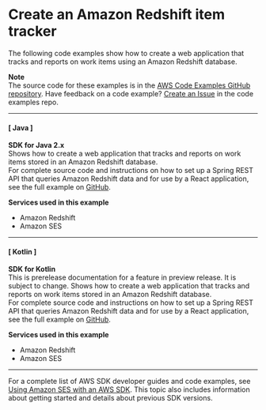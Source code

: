 # Create an Amazon Redshift item tracker<a name="example_cross_RedshiftDataTracker_section"></a>

The following code examples show how to create a web application that tracks and reports on work items using an Amazon Redshift database\.

**Note**  
The source code for these examples is in the [AWS Code Examples GitHub repository](https://github.com/awsdocs/aws-doc-sdk-examples)\. Have feedback on a code example? [Create an Issue](https://github.com/awsdocs/aws-doc-sdk-examples/issues/new/choose) in the code examples repo\. 

------
#### [ Java ]

**SDK for Java 2\.x**  
 Shows how to create a web application that tracks and reports on work items stored in an Amazon Redshift database\.   
 For complete source code and instructions on how to set up a Spring REST API that queries Amazon Redshift data and for use by a React application, see the full example on [GitHub](https://github.com/awsdocs/aws-doc-sdk-examples/tree/main/javav2/usecases/CreatingSpringRedshiftRest)\.   

**Services used in this example**
+ Amazon Redshift
+ Amazon SES

------
#### [ Kotlin ]

**SDK for Kotlin**  
This is prerelease documentation for a feature in preview release\. It is subject to change\.
 Shows how to create a web application that tracks and reports on work items stored in an Amazon Redshift database\.   
 For complete source code and instructions on how to set up a Spring REST API that queries Amazon Redshift data and for use by a React application, see the full example on [GitHub](https://github.com/awsdocs/aws-doc-sdk-examples/tree/main/kotlin/usecases/creating_redshift_application)\.   

**Services used in this example**
+ Amazon Redshift
+ Amazon SES

------

For a complete list of AWS SDK developer guides and code examples, see [Using Amazon SES with an AWS SDK](sdk-general-information-section.md)\. This topic also includes information about getting started and details about previous SDK versions\.